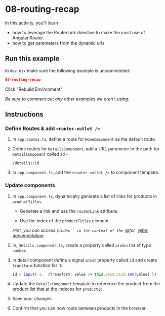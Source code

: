 # 08-routing-recap

In this activity, you'll learn

- how to leverage the RouterLink directive to make the most use of Angular Router.
- how to get paremeters from the dynamic urls

## Run this example

In `dev.nix` make sure the following example is uncommented:

```json
08-routing-recap
```

Click "Rebuild Environment"

_Be sure to comment out any other examples we aren't using._

## Instructions

### Define Routes & add `<router-outlet />`

1. In `app.routes.ts`, define a route for `HomeComponent` as the default route.

1. Define routes for `DetailsComponent`, add a URL parameter to the path for `DetailComponent` called `id` -

   ```
   /details/:id
   ```

1. In `app.component.ts`, add the `<router-outlet />` to component template.

### Update components

1. In `app.component.ts`, dynamically generate a list of links for products in `productTitles`.

   - Generate a link and use the `routerLink` attribute.

   - Use the index of the `productTitles` element

   _Hint, you can access ` $index`` in the context of the  `@for` [@for documentation](https://angular.dev/api/core/@for)_

1. In, `details.component.ts`, create a property called `productId` of type `number`.

1. In detail component define a signal `input` property called `id` and create `transform` function for it:

   ```typescript
   id = input(-1,  {transform: value => this.productId.set(value) })
   ```

1. Update the `DetailsComponent` template to reference the product from the product list that at the indeces for `productId`.

1. Save your changes.

1. Confirm that you can now route between products in the browser.
